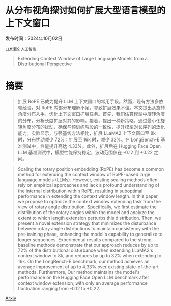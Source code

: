 # 从分布视角探讨如何扩展大型语言模型的上下文窗口

发布时间：2024年10月02日

`LLM理论` `人工智能`

> Extending Context Window of Large Language Models from a Distributional Perspective

# 摘要

> 扩展 RoPE 已成为提升 LLM 上下文窗口的常用手段。然而，现有方法多依赖经验，对 RoPE 内部分布理解不足，导致扩展效果不佳。本文提出从旋转角度分布入手，优化上下文窗口扩展任务。首先，我们估算模型中旋转角度的分布，分析长度扩展对其的影响。接着，提出一种新策略，通过最小化旋转角度分布的扰动，确保与预训练阶段的一致性，提升模型对长序列的泛化能力。实验显示，与强基线方法相比，扩展 LLaMA2 上下文窗口至 8k 时，分布扰动减少 72%；扩展至 16k 时，减少 32%。在 LongBench-E 基准测试中，性能提升高达 4.33%。此外，扩展后在 Hugging Face Open LLM 基准测试中，模型性能保持稳定，波动范围仅在 -0.12 到 +0.22 之间。

> Scaling the rotary position embedding (RoPE) has become a common method for extending the context window of RoPE-based large language models (LLMs). However, existing scaling methods often rely on empirical approaches and lack a profound understanding of the internal distribution within RoPE, resulting in suboptimal performance in extending the context window length. In this paper, we propose to optimize the context window extending task from the view of rotary angle distribution. Specifically, we first estimate the distribution of the rotary angles within the model and analyze the extent to which length extension perturbs this distribution. Then, we present a novel extension strategy that minimizes the disturbance between rotary angle distributions to maintain consistency with the pre-training phase, enhancing the model's capability to generalize to longer sequences. Experimental results compared to the strong baseline methods demonstrate that our approach reduces by up to 72% of the distributional disturbance when extending LLaMA2's context window to 8k, and reduces by up to 32% when extending to 16k. On the LongBench-E benchmark, our method achieves an average improvement of up to 4.33% over existing state-of-the-art methods. Furthermore, Our method maintains the model's performance on the Hugging Face Open LLM benchmark after context window extension, with only an average performance fluctuation ranging from -0.12 to +0.22.

[Arxiv](https://arxiv.org/abs/2410.01490)